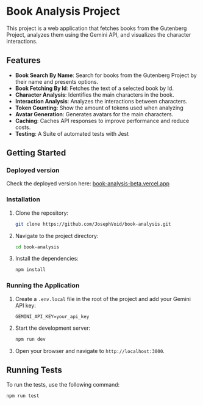 # Book Analysis Project

This project is a web application that fetches books from the Gutenberg Project, analyzes them using the Gemini API, and visualizes the character interactions.

## Features

- **Book Search By Name**: Search for books from the Gutenberg Project by their name and presents options.
- **Book Fetching By Id**: Fetches the text of a selected book by Id.
- **Character Analysis**: Identifies the main characters in the book.
- **Interaction Analysis**: Analyzes the interactions between characters.
- **Token Counting**: Show the amount of tokens used when analyzing
- **Avatar Generation**: Generates avatars for the main characters.
- **Caching**: Caches API responses to improve performance and reduce costs.
- **Testing**: A Suite of automated tests with Jest

## Getting Started

### Deployed version

Check the deployed version here: [book-analysis-beta.vercel.app](https://book-analysis-beta.vercel.app/)

### Installation

1.  Clone the repository:
    ```bash
    git clone https://github.com/JosephVoid/book-analysis.git
    ```
2.  Navigate to the project directory:
    ```bash
    cd book-analysis
    ```
3.  Install the dependencies:
    ```bash
    npm install
    ```

### Running the Application

1.  Create a `.env.local` file in the root of the project and add your Gemini API key:
    ```
    GEMINI_API_KEY=your_api_key
    ```
2.  Start the development server:
    ```bash
    npm run dev
    ```
3.  Open your browser and navigate to `http://localhost:3000`.

## Running Tests

To run the tests, use the following command:

```bash
npm run test
```
